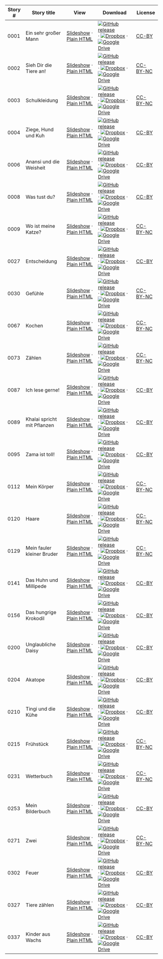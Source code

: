 Story # | Story title | View | Download | License
-------- | -----------  |:-------:| ---------------- | -------
0001 | Ein sehr großer Mann | <a href="https://global-asp.github.io/stories/de/0001_ein-sehr-großer-mann_slides.html" target="_blank">Slideshow</a> · [Plain HTML](https://global-asp.github.io/stories/de/0001_ein-sehr-großer-mann.html) | [![GitHub release](https://cloud.githubusercontent.com/assets/9295750/9483128/0e089e5e-4b51-11e5-98ca-6da5cef156a7.png "GitHub release")](https://github.com/global-asp/global-asp/releases/download/v1.1/de.zip) · [![Dropbox](https://cloud.githubusercontent.com/assets/9295750/10150606/3f5ae2dc-65f5-11e5-8f63-841c51cc1cde.png "Dropbox")](https://www.dropbox.com/s/iqb2kcqz6bm43vy/de.zip) · [![Google Drive](https://cloud.githubusercontent.com/assets/9295750/9473522/1d6fdde4-4b10-11e5-98f5-aa6c6b04a08e.png "Google Drive")](https://drive.google.com/open?id=0B59ZADK9EsbsSGhmRl9nMlNWaG8) | [CC-BY](https://creativecommons.org/licenses/by/3.0/)
0002 | Sieh Dir die Tiere an! | <a href="https://global-asp.github.io/stories/de/0002_sieh-dir-die-tiere-an_slides.html" target="_blank">Slideshow</a> · [Plain HTML](https://global-asp.github.io/stories/de/0002_sieh-dir-die-tiere-an.html) | [![GitHub release](https://cloud.githubusercontent.com/assets/9295750/9483128/0e089e5e-4b51-11e5-98ca-6da5cef156a7.png "GitHub release")](https://github.com/global-asp/global-asp/releases/download/v1.1/de.zip) · [![Dropbox](https://cloud.githubusercontent.com/assets/9295750/10150606/3f5ae2dc-65f5-11e5-8f63-841c51cc1cde.png "Dropbox")](https://www.dropbox.com/s/iqb2kcqz6bm43vy/de.zip) · [![Google Drive](https://cloud.githubusercontent.com/assets/9295750/9473522/1d6fdde4-4b10-11e5-98f5-aa6c6b04a08e.png "Google Drive")](https://drive.google.com/open?id=0B59ZADK9EsbsSGhmRl9nMlNWaG8) | [CC-BY-NC](http://creativecommons.org/licenses/by-nc/3.0/)
0003 | Schulkleidung | <a href="https://global-asp.github.io/stories/de/0003_schulkleidung_slides.html" target="_blank">Slideshow</a> · [Plain HTML](https://global-asp.github.io/stories/de/0003_schulkleidung.html) | [![GitHub release](https://cloud.githubusercontent.com/assets/9295750/9483128/0e089e5e-4b51-11e5-98ca-6da5cef156a7.png "GitHub release")](https://github.com/global-asp/global-asp/releases/download/v1.1/de.zip) · [![Dropbox](https://cloud.githubusercontent.com/assets/9295750/10150606/3f5ae2dc-65f5-11e5-8f63-841c51cc1cde.png "Dropbox")](https://www.dropbox.com/s/iqb2kcqz6bm43vy/de.zip) · [![Google Drive](https://cloud.githubusercontent.com/assets/9295750/9473522/1d6fdde4-4b10-11e5-98f5-aa6c6b04a08e.png "Google Drive")](https://drive.google.com/open?id=0B59ZADK9EsbsSGhmRl9nMlNWaG8) | [CC-BY-NC](http://creativecommons.org/licenses/by-nc/3.0/)
0004 | Ziege, Hund und Kuh | <a href="https://global-asp.github.io/stories/de/0004_ziege-hund-und-kuh_slides.html" target="_blank">Slideshow</a> · [Plain HTML](https://global-asp.github.io/stories/de/0004_ziege-hund-und-kuh.html) | [![GitHub release](https://cloud.githubusercontent.com/assets/9295750/9483128/0e089e5e-4b51-11e5-98ca-6da5cef156a7.png "GitHub release")](https://github.com/global-asp/global-asp/releases/download/v1.1/de.zip) · [![Dropbox](https://cloud.githubusercontent.com/assets/9295750/10150606/3f5ae2dc-65f5-11e5-8f63-841c51cc1cde.png "Dropbox")](https://www.dropbox.com/s/iqb2kcqz6bm43vy/de.zip) · [![Google Drive](https://cloud.githubusercontent.com/assets/9295750/9473522/1d6fdde4-4b10-11e5-98f5-aa6c6b04a08e.png "Google Drive")](https://drive.google.com/open?id=0B59ZADK9EsbsSGhmRl9nMlNWaG8) | [CC-BY](https://creativecommons.org/licenses/by/3.0/)
0006 | Anansi und die Weisheit | <a href="https://global-asp.github.io/stories/de/0006_anansi-und-die-weisheit_slides.html" target="_blank">Slideshow</a> · [Plain HTML](https://global-asp.github.io/stories/de/0006_anansi-und-die-weisheit.html) | [![GitHub release](https://cloud.githubusercontent.com/assets/9295750/9483128/0e089e5e-4b51-11e5-98ca-6da5cef156a7.png "GitHub release")](https://github.com/global-asp/global-asp/releases/download/v1.1/de.zip) · [![Dropbox](https://cloud.githubusercontent.com/assets/9295750/10150606/3f5ae2dc-65f5-11e5-8f63-841c51cc1cde.png "Dropbox")](https://www.dropbox.com/s/iqb2kcqz6bm43vy/de.zip) · [![Google Drive](https://cloud.githubusercontent.com/assets/9295750/9473522/1d6fdde4-4b10-11e5-98f5-aa6c6b04a08e.png "Google Drive")](https://drive.google.com/open?id=0B59ZADK9EsbsSGhmRl9nMlNWaG8) | [CC-BY](https://creativecommons.org/licenses/by/3.0/)
0008 | Was tust du? | <a href="https://global-asp.github.io/stories/de/0008_was-tust-du_slides.html" target="_blank">Slideshow</a> · [Plain HTML](https://global-asp.github.io/stories/de/0008_was-tust-du.html) | [![GitHub release](https://cloud.githubusercontent.com/assets/9295750/9483128/0e089e5e-4b51-11e5-98ca-6da5cef156a7.png "GitHub release")](https://github.com/global-asp/global-asp/releases/download/v1.1/de.zip) · [![Dropbox](https://cloud.githubusercontent.com/assets/9295750/10150606/3f5ae2dc-65f5-11e5-8f63-841c51cc1cde.png "Dropbox")](https://www.dropbox.com/s/iqb2kcqz6bm43vy/de.zip) · [![Google Drive](https://cloud.githubusercontent.com/assets/9295750/9473522/1d6fdde4-4b10-11e5-98f5-aa6c6b04a08e.png "Google Drive")](https://drive.google.com/open?id=0B59ZADK9EsbsSGhmRl9nMlNWaG8) | [CC-BY](https://creativecommons.org/licenses/by/3.0/)
0009 | Wo ist meine Katze? | <a href="https://global-asp.github.io/stories/de/0009_wo-ist-meine-katze_slides.html" target="_blank">Slideshow</a> · [Plain HTML](https://global-asp.github.io/stories/de/0009_wo-ist-meine-katze.html) | [![GitHub release](https://cloud.githubusercontent.com/assets/9295750/9483128/0e089e5e-4b51-11e5-98ca-6da5cef156a7.png "GitHub release")](https://github.com/global-asp/global-asp/releases/download/v1.1/de.zip) · [![Dropbox](https://cloud.githubusercontent.com/assets/9295750/10150606/3f5ae2dc-65f5-11e5-8f63-841c51cc1cde.png "Dropbox")](https://www.dropbox.com/s/iqb2kcqz6bm43vy/de.zip) · [![Google Drive](https://cloud.githubusercontent.com/assets/9295750/9473522/1d6fdde4-4b10-11e5-98f5-aa6c6b04a08e.png "Google Drive")](https://drive.google.com/open?id=0B59ZADK9EsbsSGhmRl9nMlNWaG8) | [CC-BY-NC](http://creativecommons.org/licenses/by-nc/3.0/)
0027 | Entscheidung | <a href="https://global-asp.github.io/stories/de/0027_entscheidung_slides.html" target="_blank">Slideshow</a> · [Plain HTML](https://global-asp.github.io/stories/de/0027_entscheidung.html) | [![GitHub release](https://cloud.githubusercontent.com/assets/9295750/9483128/0e089e5e-4b51-11e5-98ca-6da5cef156a7.png "GitHub release")](https://github.com/global-asp/global-asp/releases/download/v1.1/de.zip) · [![Dropbox](https://cloud.githubusercontent.com/assets/9295750/10150606/3f5ae2dc-65f5-11e5-8f63-841c51cc1cde.png "Dropbox")](https://www.dropbox.com/s/iqb2kcqz6bm43vy/de.zip) · [![Google Drive](https://cloud.githubusercontent.com/assets/9295750/9473522/1d6fdde4-4b10-11e5-98f5-aa6c6b04a08e.png "Google Drive")](https://drive.google.com/open?id=0B59ZADK9EsbsSGhmRl9nMlNWaG8) | [CC-BY](https://creativecommons.org/licenses/by/3.0/)
0030 | Gefühle | <a href="https://global-asp.github.io/stories/de/0030_gefühle_slides.html" target="_blank">Slideshow</a> · [Plain HTML](https://global-asp.github.io/stories/de/0030_gefühle.html) | [![GitHub release](https://cloud.githubusercontent.com/assets/9295750/9483128/0e089e5e-4b51-11e5-98ca-6da5cef156a7.png "GitHub release")](https://github.com/global-asp/global-asp/releases/download/v1.1/de.zip) · [![Dropbox](https://cloud.githubusercontent.com/assets/9295750/10150606/3f5ae2dc-65f5-11e5-8f63-841c51cc1cde.png "Dropbox")](https://www.dropbox.com/s/iqb2kcqz6bm43vy/de.zip) · [![Google Drive](https://cloud.githubusercontent.com/assets/9295750/9473522/1d6fdde4-4b10-11e5-98f5-aa6c6b04a08e.png "Google Drive")](https://drive.google.com/open?id=0B59ZADK9EsbsSGhmRl9nMlNWaG8) | [CC-BY-NC](http://creativecommons.org/licenses/by-nc/3.0/)
0067 | Kochen | <a href="https://global-asp.github.io/stories/de/0067_kochen_slides.html" target="_blank">Slideshow</a> · [Plain HTML](https://global-asp.github.io/stories/de/0067_kochen.html) | [![GitHub release](https://cloud.githubusercontent.com/assets/9295750/9483128/0e089e5e-4b51-11e5-98ca-6da5cef156a7.png "GitHub release")](https://github.com/global-asp/global-asp/releases/download/v1.1/de.zip) · [![Dropbox](https://cloud.githubusercontent.com/assets/9295750/10150606/3f5ae2dc-65f5-11e5-8f63-841c51cc1cde.png "Dropbox")](https://www.dropbox.com/s/iqb2kcqz6bm43vy/de.zip) · [![Google Drive](https://cloud.githubusercontent.com/assets/9295750/9473522/1d6fdde4-4b10-11e5-98f5-aa6c6b04a08e.png "Google Drive")](https://drive.google.com/open?id=0B59ZADK9EsbsSGhmRl9nMlNWaG8) | [CC-BY-NC](http://creativecommons.org/licenses/by-nc/3.0/)
0073 | Zählen | <a href="https://global-asp.github.io/stories/de/0073_zählen_slides.html" target="_blank">Slideshow</a> · [Plain HTML](https://global-asp.github.io/stories/de/0073_zählen.html) | [![GitHub release](https://cloud.githubusercontent.com/assets/9295750/9483128/0e089e5e-4b51-11e5-98ca-6da5cef156a7.png "GitHub release")](https://github.com/global-asp/global-asp/releases/download/v1.1/de.zip) · [![Dropbox](https://cloud.githubusercontent.com/assets/9295750/10150606/3f5ae2dc-65f5-11e5-8f63-841c51cc1cde.png "Dropbox")](https://www.dropbox.com/s/iqb2kcqz6bm43vy/de.zip) · [![Google Drive](https://cloud.githubusercontent.com/assets/9295750/9473522/1d6fdde4-4b10-11e5-98f5-aa6c6b04a08e.png "Google Drive")](https://drive.google.com/open?id=0B59ZADK9EsbsSGhmRl9nMlNWaG8) | [CC-BY-NC](http://creativecommons.org/licenses/by-nc/3.0/)
0087 | Ich lese gerne! | <a href="https://global-asp.github.io/stories/de/0087_ich-lese-gerne_slides.html" target="_blank">Slideshow</a> · [Plain HTML](https://global-asp.github.io/stories/de/0087_ich-lese-gerne.html) | [![GitHub release](https://cloud.githubusercontent.com/assets/9295750/9483128/0e089e5e-4b51-11e5-98ca-6da5cef156a7.png "GitHub release")](https://github.com/global-asp/global-asp/releases/download/v1.1/de.zip) · [![Dropbox](https://cloud.githubusercontent.com/assets/9295750/10150606/3f5ae2dc-65f5-11e5-8f63-841c51cc1cde.png "Dropbox")](https://www.dropbox.com/s/iqb2kcqz6bm43vy/de.zip) · [![Google Drive](https://cloud.githubusercontent.com/assets/9295750/9473522/1d6fdde4-4b10-11e5-98f5-aa6c6b04a08e.png "Google Drive")](https://drive.google.com/open?id=0B59ZADK9EsbsSGhmRl9nMlNWaG8) | [CC-BY](https://creativecommons.org/licenses/by/3.0/)
0089 | Khalai spricht mit Pflanzen | <a href="https://global-asp.github.io/stories/de/0089_khalai-spricht-mit-pflanzen_slides.html" target="_blank">Slideshow</a> · [Plain HTML](https://global-asp.github.io/stories/de/0089_khalai-spricht-mit-pflanzen.html) | [![GitHub release](https://cloud.githubusercontent.com/assets/9295750/9483128/0e089e5e-4b51-11e5-98ca-6da5cef156a7.png "GitHub release")](https://github.com/global-asp/global-asp/releases/download/v1.1/de.zip) · [![Dropbox](https://cloud.githubusercontent.com/assets/9295750/10150606/3f5ae2dc-65f5-11e5-8f63-841c51cc1cde.png "Dropbox")](https://www.dropbox.com/s/iqb2kcqz6bm43vy/de.zip) · [![Google Drive](https://cloud.githubusercontent.com/assets/9295750/9473522/1d6fdde4-4b10-11e5-98f5-aa6c6b04a08e.png "Google Drive")](https://drive.google.com/open?id=0B59ZADK9EsbsSGhmRl9nMlNWaG8) | [CC-BY](https://creativecommons.org/licenses/by/3.0/)
0095 | Zama ist toll! | <a href="https://global-asp.github.io/stories/de/0095_zama-ist-toll_slides.html" target="_blank">Slideshow</a> · [Plain HTML](https://global-asp.github.io/stories/de/0095_zama-ist-toll.html) | [![GitHub release](https://cloud.githubusercontent.com/assets/9295750/9483128/0e089e5e-4b51-11e5-98ca-6da5cef156a7.png "GitHub release")](https://github.com/global-asp/global-asp/releases/download/v1.1/de.zip) · [![Dropbox](https://cloud.githubusercontent.com/assets/9295750/10150606/3f5ae2dc-65f5-11e5-8f63-841c51cc1cde.png "Dropbox")](https://www.dropbox.com/s/iqb2kcqz6bm43vy/de.zip) · [![Google Drive](https://cloud.githubusercontent.com/assets/9295750/9473522/1d6fdde4-4b10-11e5-98f5-aa6c6b04a08e.png "Google Drive")](https://drive.google.com/open?id=0B59ZADK9EsbsSGhmRl9nMlNWaG8) | [CC-BY](https://creativecommons.org/licenses/by/3.0/)
0112 | Mein Körper | <a href="https://global-asp.github.io/stories/de/0112_mein-körper_slides.html" target="_blank">Slideshow</a> · [Plain HTML](https://global-asp.github.io/stories/de/0112_mein-körper.html) | [![GitHub release](https://cloud.githubusercontent.com/assets/9295750/9483128/0e089e5e-4b51-11e5-98ca-6da5cef156a7.png "GitHub release")](https://github.com/global-asp/global-asp/releases/download/v1.1/de.zip) · [![Dropbox](https://cloud.githubusercontent.com/assets/9295750/10150606/3f5ae2dc-65f5-11e5-8f63-841c51cc1cde.png "Dropbox")](https://www.dropbox.com/s/iqb2kcqz6bm43vy/de.zip) · [![Google Drive](https://cloud.githubusercontent.com/assets/9295750/9473522/1d6fdde4-4b10-11e5-98f5-aa6c6b04a08e.png "Google Drive")](https://drive.google.com/open?id=0B59ZADK9EsbsSGhmRl9nMlNWaG8) | [CC-BY-NC](http://creativecommons.org/licenses/by-nc/3.0/)
0120 | Haare | <a href="https://global-asp.github.io/stories/de/0120_haare_slides.html" target="_blank">Slideshow</a> · [Plain HTML](https://global-asp.github.io/stories/de/0120_haare.html) | [![GitHub release](https://cloud.githubusercontent.com/assets/9295750/9483128/0e089e5e-4b51-11e5-98ca-6da5cef156a7.png "GitHub release")](https://github.com/global-asp/global-asp/releases/download/v1.1/de.zip) · [![Dropbox](https://cloud.githubusercontent.com/assets/9295750/10150606/3f5ae2dc-65f5-11e5-8f63-841c51cc1cde.png "Dropbox")](https://www.dropbox.com/s/iqb2kcqz6bm43vy/de.zip) · [![Google Drive](https://cloud.githubusercontent.com/assets/9295750/9473522/1d6fdde4-4b10-11e5-98f5-aa6c6b04a08e.png "Google Drive")](https://drive.google.com/open?id=0B59ZADK9EsbsSGhmRl9nMlNWaG8) | [CC-BY-NC](http://creativecommons.org/licenses/by-nc/3.0/)
0129 | Mein fauler kleiner Bruder | <a href="https://global-asp.github.io/stories/de/0129_mein-fauler-kleiner-bruder_slides.html" target="_blank">Slideshow</a> · [Plain HTML](https://global-asp.github.io/stories/de/0129_mein-fauler-kleiner-bruder.html) | [![GitHub release](https://cloud.githubusercontent.com/assets/9295750/9483128/0e089e5e-4b51-11e5-98ca-6da5cef156a7.png "GitHub release")](https://github.com/global-asp/global-asp/releases/download/v1.1/de.zip) · [![Dropbox](https://cloud.githubusercontent.com/assets/9295750/10150606/3f5ae2dc-65f5-11e5-8f63-841c51cc1cde.png "Dropbox")](https://www.dropbox.com/s/iqb2kcqz6bm43vy/de.zip) · [![Google Drive](https://cloud.githubusercontent.com/assets/9295750/9473522/1d6fdde4-4b10-11e5-98f5-aa6c6b04a08e.png "Google Drive")](https://drive.google.com/open?id=0B59ZADK9EsbsSGhmRl9nMlNWaG8) | [CC-BY-NC](http://creativecommons.org/licenses/by-nc/3.0/)
0141 | Das Huhn und Millipede | <a href="https://global-asp.github.io/stories/de/0141_das-huhn-und-millipede_slides.html" target="_blank">Slideshow</a> · [Plain HTML](https://global-asp.github.io/stories/de/0141_das-huhn-und-millipede.html) | [![GitHub release](https://cloud.githubusercontent.com/assets/9295750/9483128/0e089e5e-4b51-11e5-98ca-6da5cef156a7.png "GitHub release")](https://github.com/global-asp/global-asp/releases/download/v1.1/de.zip) · [![Dropbox](https://cloud.githubusercontent.com/assets/9295750/10150606/3f5ae2dc-65f5-11e5-8f63-841c51cc1cde.png "Dropbox")](https://www.dropbox.com/s/iqb2kcqz6bm43vy/de.zip) · [![Google Drive](https://cloud.githubusercontent.com/assets/9295750/9473522/1d6fdde4-4b10-11e5-98f5-aa6c6b04a08e.png "Google Drive")](https://drive.google.com/open?id=0B59ZADK9EsbsSGhmRl9nMlNWaG8) | [CC-BY](https://creativecommons.org/licenses/by/3.0/)
0156 | Das hungrige Krokodil | <a href="https://global-asp.github.io/stories/de/0156_das-hungrige-krokodil_slides.html" target="_blank">Slideshow</a> · [Plain HTML](https://global-asp.github.io/stories/de/0156_das-hungrige-krokodil.html) | [![GitHub release](https://cloud.githubusercontent.com/assets/9295750/9483128/0e089e5e-4b51-11e5-98ca-6da5cef156a7.png "GitHub release")](https://github.com/global-asp/global-asp/releases/download/v1.1/de.zip) · [![Dropbox](https://cloud.githubusercontent.com/assets/9295750/10150606/3f5ae2dc-65f5-11e5-8f63-841c51cc1cde.png "Dropbox")](https://www.dropbox.com/s/iqb2kcqz6bm43vy/de.zip) · [![Google Drive](https://cloud.githubusercontent.com/assets/9295750/9473522/1d6fdde4-4b10-11e5-98f5-aa6c6b04a08e.png "Google Drive")](https://drive.google.com/open?id=0B59ZADK9EsbsSGhmRl9nMlNWaG8) | [CC-BY](https://creativecommons.org/licenses/by/3.0/)
0200 | Unglaubliche Daisy | <a href="https://global-asp.github.io/stories/de/0200_unglaubliche-daisy_slides.html" target="_blank">Slideshow</a> · [Plain HTML](https://global-asp.github.io/stories/de/0200_unglaubliche-daisy.html) | [![GitHub release](https://cloud.githubusercontent.com/assets/9295750/9483128/0e089e5e-4b51-11e5-98ca-6da5cef156a7.png "GitHub release")](https://github.com/global-asp/global-asp/releases/download/v1.1/de.zip) · [![Dropbox](https://cloud.githubusercontent.com/assets/9295750/10150606/3f5ae2dc-65f5-11e5-8f63-841c51cc1cde.png "Dropbox")](https://www.dropbox.com/s/iqb2kcqz6bm43vy/de.zip) · [![Google Drive](https://cloud.githubusercontent.com/assets/9295750/9473522/1d6fdde4-4b10-11e5-98f5-aa6c6b04a08e.png "Google Drive")](https://drive.google.com/open?id=0B59ZADK9EsbsSGhmRl9nMlNWaG8) | [CC-BY](https://creativecommons.org/licenses/by/3.0/)
0204 | Akatope | <a href="https://global-asp.github.io/stories/de/0204_akatope_slides.html" target="_blank">Slideshow</a> · [Plain HTML](https://global-asp.github.io/stories/de/0204_akatope.html) | [![GitHub release](https://cloud.githubusercontent.com/assets/9295750/9483128/0e089e5e-4b51-11e5-98ca-6da5cef156a7.png "GitHub release")](https://github.com/global-asp/global-asp/releases/download/v1.1/de.zip) · [![Dropbox](https://cloud.githubusercontent.com/assets/9295750/10150606/3f5ae2dc-65f5-11e5-8f63-841c51cc1cde.png "Dropbox")](https://www.dropbox.com/s/iqb2kcqz6bm43vy/de.zip) · [![Google Drive](https://cloud.githubusercontent.com/assets/9295750/9473522/1d6fdde4-4b10-11e5-98f5-aa6c6b04a08e.png "Google Drive")](https://drive.google.com/open?id=0B59ZADK9EsbsSGhmRl9nMlNWaG8) | [CC-BY](https://creativecommons.org/licenses/by/3.0/)
0210 | Tingi und die Kühe | <a href="https://global-asp.github.io/stories/de/0210_tingi-und-die-kühe_slides.html" target="_blank">Slideshow</a> · [Plain HTML](https://global-asp.github.io/stories/de/0210_tingi-und-die-kühe.html) | [![GitHub release](https://cloud.githubusercontent.com/assets/9295750/9483128/0e089e5e-4b51-11e5-98ca-6da5cef156a7.png "GitHub release")](https://github.com/global-asp/global-asp/releases/download/v1.1/de.zip) · [![Dropbox](https://cloud.githubusercontent.com/assets/9295750/10150606/3f5ae2dc-65f5-11e5-8f63-841c51cc1cde.png "Dropbox")](https://www.dropbox.com/s/iqb2kcqz6bm43vy/de.zip) · [![Google Drive](https://cloud.githubusercontent.com/assets/9295750/9473522/1d6fdde4-4b10-11e5-98f5-aa6c6b04a08e.png "Google Drive")](https://drive.google.com/open?id=0B59ZADK9EsbsSGhmRl9nMlNWaG8) | [CC-BY](https://creativecommons.org/licenses/by/3.0/)
0215 | Frühstück | <a href="https://global-asp.github.io/stories/de/0215_frühstück_slides.html" target="_blank">Slideshow</a> · [Plain HTML](https://global-asp.github.io/stories/de/0215_frühstück.html) | [![GitHub release](https://cloud.githubusercontent.com/assets/9295750/9483128/0e089e5e-4b51-11e5-98ca-6da5cef156a7.png "GitHub release")](https://github.com/global-asp/global-asp/releases/download/v1.1/de.zip) · [![Dropbox](https://cloud.githubusercontent.com/assets/9295750/10150606/3f5ae2dc-65f5-11e5-8f63-841c51cc1cde.png "Dropbox")](https://www.dropbox.com/s/iqb2kcqz6bm43vy/de.zip) · [![Google Drive](https://cloud.githubusercontent.com/assets/9295750/9473522/1d6fdde4-4b10-11e5-98f5-aa6c6b04a08e.png "Google Drive")](https://drive.google.com/open?id=0B59ZADK9EsbsSGhmRl9nMlNWaG8) | [CC-BY-NC](http://creativecommons.org/licenses/by-nc/3.0/)
0231 | Wetterbuch | <a href="https://global-asp.github.io/stories/de/0231_wetterbuch_slides.html" target="_blank">Slideshow</a> · [Plain HTML](https://global-asp.github.io/stories/de/0231_wetterbuch.html) | [![GitHub release](https://cloud.githubusercontent.com/assets/9295750/9483128/0e089e5e-4b51-11e5-98ca-6da5cef156a7.png "GitHub release")](https://github.com/global-asp/global-asp/releases/download/v1.1/de.zip) · [![Dropbox](https://cloud.githubusercontent.com/assets/9295750/10150606/3f5ae2dc-65f5-11e5-8f63-841c51cc1cde.png "Dropbox")](https://www.dropbox.com/s/iqb2kcqz6bm43vy/de.zip) · [![Google Drive](https://cloud.githubusercontent.com/assets/9295750/9473522/1d6fdde4-4b10-11e5-98f5-aa6c6b04a08e.png "Google Drive")](https://drive.google.com/open?id=0B59ZADK9EsbsSGhmRl9nMlNWaG8) | [CC-BY-NC](http://creativecommons.org/licenses/by-nc/3.0/)
0253 | Mein Bilderbuch | <a href="https://global-asp.github.io/stories/de/0253_mein-bilderbuch_slides.html" target="_blank">Slideshow</a> · [Plain HTML](https://global-asp.github.io/stories/de/0253_mein-bilderbuch.html) | [![GitHub release](https://cloud.githubusercontent.com/assets/9295750/9483128/0e089e5e-4b51-11e5-98ca-6da5cef156a7.png "GitHub release")](https://github.com/global-asp/global-asp/releases/download/v1.1/de.zip) · [![Dropbox](https://cloud.githubusercontent.com/assets/9295750/10150606/3f5ae2dc-65f5-11e5-8f63-841c51cc1cde.png "Dropbox")](https://www.dropbox.com/s/iqb2kcqz6bm43vy/de.zip) · [![Google Drive](https://cloud.githubusercontent.com/assets/9295750/9473522/1d6fdde4-4b10-11e5-98f5-aa6c6b04a08e.png "Google Drive")](https://drive.google.com/open?id=0B59ZADK9EsbsSGhmRl9nMlNWaG8) | [CC-BY](https://creativecommons.org/licenses/by/3.0/)
0271 | Zwei | <a href="https://global-asp.github.io/stories/de/0271_zwei_slides.html" target="_blank">Slideshow</a> · [Plain HTML](https://global-asp.github.io/stories/de/0271_zwei.html) | [![GitHub release](https://cloud.githubusercontent.com/assets/9295750/9483128/0e089e5e-4b51-11e5-98ca-6da5cef156a7.png "GitHub release")](https://github.com/global-asp/global-asp/releases/download/v1.1/de.zip) · [![Dropbox](https://cloud.githubusercontent.com/assets/9295750/10150606/3f5ae2dc-65f5-11e5-8f63-841c51cc1cde.png "Dropbox")](https://www.dropbox.com/s/iqb2kcqz6bm43vy/de.zip) · [![Google Drive](https://cloud.githubusercontent.com/assets/9295750/9473522/1d6fdde4-4b10-11e5-98f5-aa6c6b04a08e.png "Google Drive")](https://drive.google.com/open?id=0B59ZADK9EsbsSGhmRl9nMlNWaG8) | [CC-BY-NC](http://creativecommons.org/licenses/by-nc/3.0/)
0302 | Feuer | <a href="https://global-asp.github.io/stories/de/0302_feuer_slides.html" target="_blank">Slideshow</a> · [Plain HTML](https://global-asp.github.io/stories/de/0302_feuer.html) | [![GitHub release](https://cloud.githubusercontent.com/assets/9295750/9483128/0e089e5e-4b51-11e5-98ca-6da5cef156a7.png "GitHub release")](https://github.com/global-asp/global-asp/releases/download/v1.1/de.zip) · [![Dropbox](https://cloud.githubusercontent.com/assets/9295750/10150606/3f5ae2dc-65f5-11e5-8f63-841c51cc1cde.png "Dropbox")](https://www.dropbox.com/s/iqb2kcqz6bm43vy/de.zip) · [![Google Drive](https://cloud.githubusercontent.com/assets/9295750/9473522/1d6fdde4-4b10-11e5-98f5-aa6c6b04a08e.png "Google Drive")](https://drive.google.com/open?id=0B59ZADK9EsbsSGhmRl9nMlNWaG8) | [CC-BY](https://creativecommons.org/licenses/by/3.0/)
0327 | Tiere zählen | <a href="https://global-asp.github.io/stories/de/0327_tiere-zählen_slides.html" target="_blank">Slideshow</a> · [Plain HTML](https://global-asp.github.io/stories/de/0327_tiere-zählen.html) | [![GitHub release](https://cloud.githubusercontent.com/assets/9295750/9483128/0e089e5e-4b51-11e5-98ca-6da5cef156a7.png "GitHub release")](https://github.com/global-asp/global-asp/releases/download/v1.1/de.zip) · [![Dropbox](https://cloud.githubusercontent.com/assets/9295750/10150606/3f5ae2dc-65f5-11e5-8f63-841c51cc1cde.png "Dropbox")](https://www.dropbox.com/s/iqb2kcqz6bm43vy/de.zip) · [![Google Drive](https://cloud.githubusercontent.com/assets/9295750/9473522/1d6fdde4-4b10-11e5-98f5-aa6c6b04a08e.png "Google Drive")](https://drive.google.com/open?id=0B59ZADK9EsbsSGhmRl9nMlNWaG8) | [CC-BY](https://creativecommons.org/licenses/by/3.0/)
0337 | Kinder aus Wachs | <a href="https://global-asp.github.io/stories/de/0337_kinder-aus-wachs_slides.html" target="_blank">Slideshow</a> · [Plain HTML](https://global-asp.github.io/stories/de/0337_kinder-aus-wachs.html) | [![GitHub release](https://cloud.githubusercontent.com/assets/9295750/9483128/0e089e5e-4b51-11e5-98ca-6da5cef156a7.png "GitHub release")](https://github.com/global-asp/global-asp/releases/download/v1.1/de.zip) · [![Dropbox](https://cloud.githubusercontent.com/assets/9295750/10150606/3f5ae2dc-65f5-11e5-8f63-841c51cc1cde.png "Dropbox")](https://www.dropbox.com/s/iqb2kcqz6bm43vy/de.zip) · [![Google Drive](https://cloud.githubusercontent.com/assets/9295750/9473522/1d6fdde4-4b10-11e5-98f5-aa6c6b04a08e.png "Google Drive")](https://drive.google.com/open?id=0B59ZADK9EsbsSGhmRl9nMlNWaG8) | [CC-BY](https://creativecommons.org/licenses/by/3.0/)

